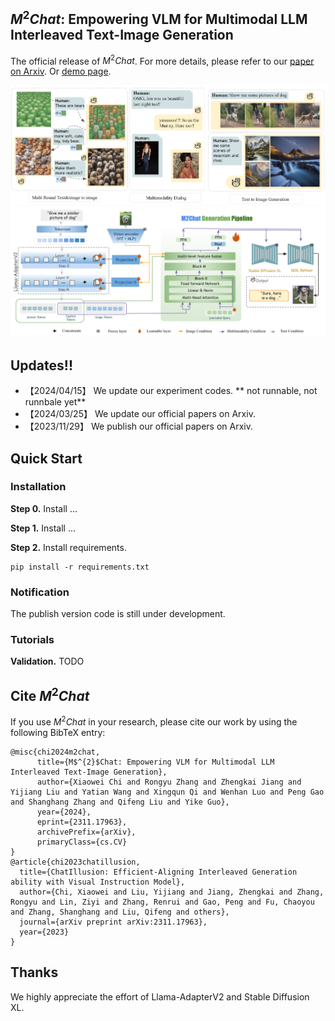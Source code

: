 ## $M^{2}Chat$: Empowering VLM for Multimodal LLM Interleaved Text-Image Generation
The official release of $M^{2}Chat$.
For more details, please refer to our [paper on Arxiv](https://arxiv.org/abs/2311.17963).
Or [demo page](https://mattie-e.github.io/M2Chat.github.io/).

<img src="figs/main_banner.png" width="1000" >

<img src="figs/main_framework.png" width="1000" >

## Updates!!

* 【2024/04/15】 We update our experiment codes. ** not runnable, not runnbale yet**
* 【2024/03/25】 We update our official papers on Arxiv.
* 【2023/11/29】 We publish our official papers on Arxiv.
## Quick Start
### Installation
**Step 0.** Install ...

**Step 1.** Install ...

**Step 2.** Install requirements.
```shell
pip install -r requirements.txt
```

### Notification
The publish version code is still under development. 
### Tutorials
**Validation.**
TODO

## Cite $M^{2}Chat$
If you use $M^{2}Chat$ in your research, please cite our work by using the following BibTeX entry:
```
@misc{chi2024m2chat,
      title={M$^{2}$Chat: Empowering VLM for Multimodal LLM Interleaved Text-Image Generation}, 
      author={Xiaowei Chi and Rongyu Zhang and Zhengkai Jiang and Yijiang Liu and Yatian Wang and Xingqun Qi and Wenhan Luo and Peng Gao and Shanghang Zhang and Qifeng Liu and Yike Guo},
      year={2024},
      eprint={2311.17963},
      archivePrefix={arXiv},
      primaryClass={cs.CV}
}
@article{chi2023chatillusion,
  title={ChatIllusion: Efficient-Aligning Interleaved Generation ability with Visual Instruction Model},
  author={Chi, Xiaowei and Liu, Yijiang and Jiang, Zhengkai and Zhang, Rongyu and Lin, Ziyi and Zhang, Renrui and Gao, Peng and Fu, Chaoyou and Zhang, Shanghang and Liu, Qifeng and others},
  journal={arXiv preprint arXiv:2311.17963},
  year={2023}
}
```
## Thanks
We highly appreciate the effort of Llama-AdapterV2 and Stable Diffusion XL.

```latex
```
